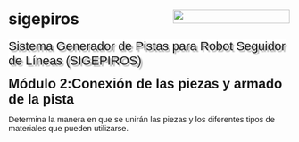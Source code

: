 # sigepiros <img src="https://lh7-rt.googleusercontent.com/docsz/AD_4nXf_4M2q_s9u47z9-EfZpbR4oDI5dHSPc4U2ksr0tKbEeM49-2ORD-WcGojh-NSrVvNqbHKwDhIsBhSzIM5FpIPD7A-xgFrw2pwXZ_y_xZlXczJCwRXs57myO7KKTjW2-CYtjtVV?key=wfIYDse3HDYUCiFSmAXxQTvT" width="209" height="25" style="float: right; ">
<p><span style="background-color: rgb(255, 255, 255); font-size: 22px; font-family: Arial, sans-serif; text-shadow: rgba(136, 136, 136, 0.8) 3px 3px 2px;">Sistema Generador de Pistas para Robot Seguidor de L&iacute;neas (SIGEPIROS)</span></p>
<p><span style="font-size: 24px; font-family: Arial, sans-serif;"><strong>M&oacute;dulo 2:Conexi&oacute;n de las piezas y armado de la pista</strong></span><span style="font-size: 24px; font-family: Arial, sans-serif;"><strong>&nbsp;</strong></span></p>
<p><span style="font-size:11pt;font-family:Arial,sans-serif;">Determina la manera en que se unir&aacute;n las piezas y los diferentes tipos de materiales que pueden utilizarse.</span></p>
